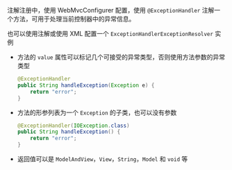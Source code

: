 注解注册中，使用 WebMvcConfigurer 配置，使用 `@ExceptionHandler` 注解一个方法，可用于处理当前控制器中的异常信息。

也可以使用注解或使用 XML 配置一个 `ExceptionHandlerExceptionResolver` 实例

* 方法的 `value` 属性可以标记几个可接受的异常类型，否则使用方法参数的异常类型

  ```java
  @ExceptionHandler
  public String handleException(Exception e) {
      return "error";
  }
  ```

* 方法的形参列表为一个 `Exception` 的子类，也可以没有参数

  ```java
  @ExceptionHandler(IOException.class)
  public String handleException() {
      return "error";
  }
  ```

* 返回值可以是 `ModelAndView`，`View`，`String`，`Model` 和 `void` 等


